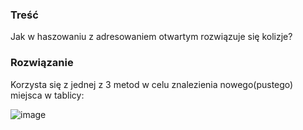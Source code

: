 ### Treść
Jak w haszowaniu z adresowaniem otwartym rozwiązuje się kolizje?

### Rozwiązanie
Korzysta się z jednej z 3 metod w celu znalezienia nowego(pustego) miejsca w tablicy:

![image](https://user-images.githubusercontent.com/11476062/63283565-db8d9600-c2b1-11e9-9860-95704ef15890.png)

